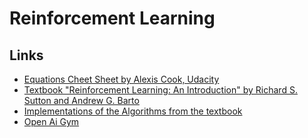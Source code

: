 # Reinforcement Learning

## Links
- [Equations Cheet Sheet by Alexis Cook, Udacity](https://github.com/udacity/rl-cheatsheet/blob/master/cheatsheet.pdf)
- [Textbook "Reinforcement Learning:
An Introduction" by Richard S. Sutton and Andrew G. Barto](https://s3-us-west-1.amazonaws.com/udacity-dlnfd/suttonbookdraft2018jan1.pdf)
- [Implementations of the Algorithms from the textbook](https://github.com/ShangtongZhang/reinforcement-learning-an-introduction)
- [Open Ai Gym](https://github.com/openai/gym)
